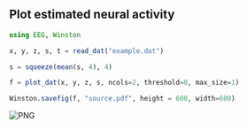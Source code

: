## Plot estimated neural activity

```julia
using EEG, Winston

x, y, z, s, t = read_dat("example.dat")

s = squeeze(mean(s, 4), 4)

f = plot_dat(x, y, z, s, ncols=2, threshold=0, max_size=1)

Winston.savefig(f, "source.pdf", height = 600, width=600)

```

![PNG](https://raw.githubusercontent.com/codles/EEG.jl/master/doc/images/sources.png)
